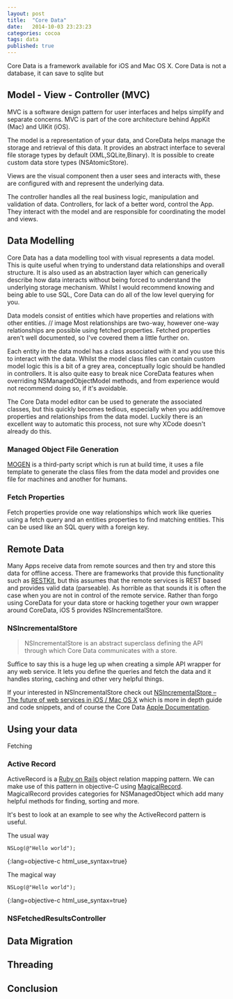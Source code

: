 ```yaml
---
layout: post
title:  "Core Data"
date:   2014-10-03 23:23:23
categories: cocoa
tags: data
published: true
---
```


Core Data is a framework available for iOS and Mac OS X. Core Data is not a database, it can save to sqlite but

## Model - View - Controller (MVC)
MVC is a software design pattern for user interfaces and helps simplify and separate concerns. MVC is part of the core architecture behind AppKit (Mac) and UIKit (iOS).

The model is a representation of your data, and CoreData helps manage the storage and retrieval of this data. It provides an abstract interface to several file storage types by default (XML,SQLite,Binary). It is possible to create custom data store types (NSAtomicStore).

Views are the visual component then a user sees and interacts with, these are configured with and represent the underlying data.

The controller handles all the real business logic, manipulation and validation of data. Controllers, for lack of a better word, control the App. They interact with the model and are responsible for coordinating the model and views.

## Data Modelling
Core Data has a data modelling tool with visual represents a data model. This is quite useful when trying to understand data relationships and overall structure. It is also used as an abstraction layer which can generically describe how data interacts without being forced to understand the underlying storage mechanism. Whilst I would recommend knowing and being able to use SQL, Core Data can do all of the low level querying for you.

Data models consist of entities which have properties and relations with other entities.
// image
Most relationships are two-way, however one-way relationships are possible using fetched properties. Fetched properties aren't well documented, so I've covered them a little further on.

Each entity in the data model has a class associated with it and you use this to interact with the data.
Whilst the model class files can contain custom model logic this is a bit of a grey area, conceptually logic should be handled in controllers. It is also quite easy to break nice CoreData features when overriding NSManagedObjectModel methods, and from experience would not recommend doing so, if it's avoidable.

The Core Data model editor can be used to generate the associated classes, but this quickly becomes tedious, especially when you add/remove properties and relationships from the data model.
Luckily there is an excellent way to automatic this process, not sure why XCode doesn't already do this.

### Managed Object File Generation
[MOGEN](http://rentzsch.github.com/mogenerator/) is a third-party script which is run at build time, it uses a file template to generate the class files from the data model and provides one file for machines and another for humans.

### Fetch Properties

Fetch properties provide one way relationships which work like queries using a fetch query and an entities properties to find matching entities. This can be used like an SQL query with a foreign key.

## Remote Data
Many Apps receive data from remote sources and then try and store this data for offline access. There are frameworks that provide this functionality such as [RESTKit](http://restkit.org/), but this assumes that the remote services is REST based and provides valid data (parseable). As horrible as that sounds it is often the case when you are not in control of the remote service. Rather than forgo using CoreData for your data store or hacking together your own wrapper around CoreData, iOS 5 provides NSIncrementalStore.

### NSIncrementalStore
> NSIncrementalStore is an abstract superclass defining the API through which Core Data communicates with a store.

Suffice to say this is a huge leg up when creating a simple API wrapper for any web service. It lets you define the queries and fetch the data and it handles storing, caching and other very helpful things.

If your interested in NSIncrementalStore check out [NSIncrementalStore – The future of web services in iOS / Mac OS X](http://sealedabstract.com/code/nsincrementalstore-the-future-of-web-services-in-ios-mac-os-x/) which is more in depth guide and code snippets, and of course the Core Data [Apple Documentation](https://developer.apple.com/library/mac/#documentation/CoreData/Reference/NSIncrementalStore_Class/Reference/NSIncrementalStore.html).

## Using your data

Fetching

### Active Record
ActiveRecord is a [Ruby on Rails](http://rubyonrails.org/) object relation mapping pattern. We can make use of this pattern in objective-C using [MagicalRecord](https://github.com/magicalpanda/MagicalRecord). MagicalRecord provides categories for NSManagedObject which add many helpful methods for finding, sorting and more.

It's best to look at an example to see why the ActiveRecord pattern is useful.

The usual way

	NSLog(@"Hello world");
{:lang=objective-c html_use_syntax=true}

The magical way

	NSLog(@"Hello world");
{:lang=objective-c html_use_syntax=true}

### NSFetchedResultsController

## Data Migration

## Threading

## Conclusion
